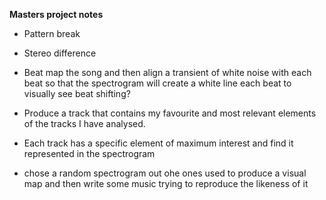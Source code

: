 **Masters project notes**

- Pattern break

- Stereo difference

- Beat map the song and then align a transient of white noise with each beat so that the spectrogram will create a white line each beat to visually see beat shifting?

- Produce a track that contains my favourite and most relevant elements of the tracks I have analysed.

- Each track has a specific element of maximum interest and find it represented in the spectrogram

- chose a random spectrogram out ohe ones used to produce a visual map and then write some music trying to reproduce the likeness of it
<!--stackedit_data:
eyJoaXN0b3J5IjpbLTEzMTk0NzU1NjVdfQ==
-->